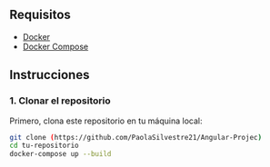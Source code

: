 ## Requisitos

- [Docker](https://www.docker.com/get-started) 
- [Docker Compose](https://docs.docker.com/compose/) 

## Instrucciones

### 1. Clonar el repositorio

Primero, clona este repositorio en tu máquina local:

```bash
git clone (https://github.com/PaolaSilvestre21/Angular-Projec)
cd tu-repositorio
docker-compose up --build
